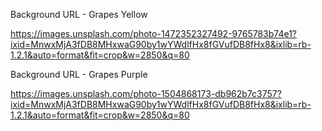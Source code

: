 Background URL - Grapes Yellow

https://images.unsplash.com/photo-1472352327492-9765783b74e1?ixid=MnwxMjA3fDB8MHxwaG90by1wYWdlfHx8fGVufDB8fHx8&ixlib=rb-1.2.1&auto=format&fit=crop&w=2850&q=80

Background URL - Grapes Purple

https://images.unsplash.com/photo-1504868173-db962b7c3757?ixid=MnwxMjA3fDB8MHxwaG90by1wYWdlfHx8fGVufDB8fHx8&ixlib=rb-1.2.1&auto=format&fit=crop&w=2850&q=80

